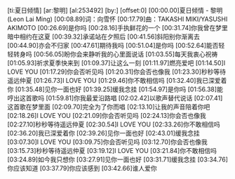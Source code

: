 [ti:夏日倾情]
[ar:黎明]
[al:253492]
[by:]
[offset:0]
[00:00.00]夏日倾情 - 黎明 (Leon Lai Ming)
[00:08.89]词：向雪怀
[00:17.79]曲：TAKASHI MIKI/YASUSHI AKIMOTO
[00:26.69]是你吗
[00:28.16]手执鲜花的一个
[00:31.74]你我曾在梦里暗中相约在这夏
[00:39.32]承诺站在夕照后
[00:41.56]斜阳别你渐离去
[00:44.90]亦会不归家
[00:47.61]期待我吗
[00:51.04]是你吗
[00:52.64]能否轻轻转身吗
[00:56.05]盼你会来静听我的心里面说话
[01:03.55]每天我衷心祝祷
[01:05.93]祈求夏季快来到
[01:09.37]让这么一刻
[01:11.97]燃亮爱吧
[01:14.50]I LOVE YOU
[01:17.29]你会否听见吗
[01:20.31]你会否也像我
[01:23.30]秒秒等待遥远仲夏
[01:26.73]I LOVE YOU
[01:29.46]你不敢相信吗
[01:32.40]我已深爱着你
[01:35.48]见你一面也好
[01:39.25]缓我念挂
[01:54.97]是你吗
[01:56.38]能哼出这首歌吗
[01:59.81]你我最爱沿路唱
[02:02.42]以歌声替代说话
[02:07.41]这首歌在梦里面
[02:09.70]完全为了你而唱
[02:13.10]让我的声音陪着你吧
[02:18.26]I LOVE YOU
[02:21.09]你会否听见吗
[02:24.13]你会否也像我
[02:27.10]秒秒等待遥远仲夏
[02:30.54]I LOVE YOU
[02:33.26]你不敢相信吗
[02:36.20]我已深爱着你
[02:39.26]见你一面也好
[02:43.01]缓我念挂
[03:07.30]I LOVE YOU
[03:09.75]你会否听见吗
[03:12.70]你会否也像我
[03:15.73]秒秒等待遥远仲夏
[03:19.12]I LOVE YOU
[03:21.84]你不敢相信吗
[03:24.89]如今我只想你
[03:27.91]见你一面也好
[03:31.71]缓我念挂
[03:34.76]你应该知道
[03:37.79]你应该感到
[03:42.66]谁人爱你

